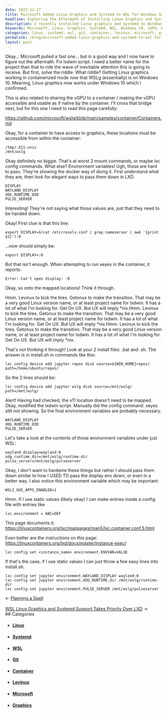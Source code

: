 ```yaml
---
date: 2022-11-27
title: Microsoft Added Linux Graphics and Systemd to WSL for Windows 10
headline: Exploring the Aftermath of Installing Linux Graphics and Systemd on Windows 10
description: I recently installed Linux graphics and Systemd on Windows 10, and now I'm exploring the aftermath. I'm researching how to make the vGPU accessible and usable, mapping locations and environment variables, and setting up the WAYLAND_DISPLAY and XDG_RUNTIME_DIR. I'm looking into lxdwin script, Levinux/Getonux projects, and lxc config set to configure the jupyter environment. Join me as I explore the aftermath of this installation!
keywords: Microsoft, Linux, Graphics, Systemd, WSL, Windows 10, vGPU, Environment Variables, WAYLAND_DISPLAY, XDG_RUNTIME_DIR, lxdwin script, Levinux, Getonux, lxc config set, GitHub, Container, Map, Jupyter Environment, PULSE_SERVER
categories: linux, systemd, wsl, git, container, levinux, microsoft, graphic
permalink: /blog/microsoft-added-linux-graphics-and-systemd-to-wsl-for-windows-10/
layout: post
---
```



Okay... Microsoft pulled a fast one... but in a good way and I now have to
figure out the aftermath. Fix lxdwin script. I need a better name for the
project than that to ride the wave of inevitable attention this is going to
receive. But first, solve the riddle. What riddle? Getting Linux graphics
working in containerized mode now that WSLg (essentially) is on Windows 10.
Meaning, Linux graphics now works under Windows 10 which I confirmed.

This is also related to sharing the vGPU to a container / making the vGPU
accessible and usable as if native by the container. I'll cross that bridge
next, but for this one I need to read this page carefully:

https://github.com/microsoft/wslg/blob/main/samples/container/Containers.md

Okay, for a container to have access to graphics, these locations must be
accessible from within the container:

    /tmp/.X11-unix
    /mnt/wslg

Okay definitely no biggie. That's at worst 2 mount commands, or maybe lxc
config commands. What else? Environment variables! Ugh, those are hard to pass.
They're showing the docker way of doing it. First understand what they are,
then look for elegant ways to pass them down in LXD.

    DISPLAY
    WAYLAND_DISPLAY
    XDG_RUNTIME_DIR
    PULSE_SERVER

Interesting! They're not saying what those values are, just that they need to
be handed down.

Okay! First clue is that this line:

    export DISPLAY=$(cat /etc/resolv.conf | grep nameserver | awk '{print $2}'):0

...now should simply be:

    export DISPLAY=:0

But that isn't enough. When attempting to run xeyes in the container, it
reports:

    Error: Can't open display: :0

Okay, so onto the mapped locations! Think it through.

Hmm. Levinux to kick the tires. Getonux to make the transition. That may be a
very good Linux version name, or at least project name for lxdwin. It has a lot
of what I'm looking for. Get On UX. But UX will imply *nix.Hmm. Levinux to kick
the tires. Getonux to make the transition. That may be a very good Linux
version name, or at least project name for lxdwin. It has a lot of what I'm
looking for. Get On UX. But UX will imply *nix.Hmm. Levinux to kick the tires.
Getonux to make the transition. That may be a very good Linux version name, or
at least project name for lxdwin. It has a lot of what I'm looking for. Get On
UX. But UX will imply \*nix.

That's not thinking it through! Look at your 2 install files: .bat and .sh.
The answer is in install.sh in commands like this:

    lxc config device add jupyter repos disk source=${WIN_HOME}repos/ path=/home/ubuntu/repos/

So the 2 lines should be:

    lxc config device add jupyter wslg disk source=/mnt/wslg/ path=/mnt/wslg/

Alert! Having had checked, the x11 location doesn't need to be mapped. Okay,
modified the lxdwin script. Manually did the config command. xeyes still not
showing. So the final environment variables are probably necessary.

    WAYLAND_DISPLAY
    XDG_RUNTIME_DIR
    PULSE_SERVER

Let's take a look at the contents of those environment variables under just
WSL:

    wayland_display=wayland-0
    xdg_runtime_dir=/mnt/wslg/runtime-dir
    pulse_server=/mnt/wslg/pulseserver

Okay, I don't want to hardwire these things but rather I should pass them down
similar to how I USED TO pass the display env down, or even in a better way. I
also notice this environment variable which may be important:

    WSL2_GUI_APPS_ENABLED=1

Hmm. If I use static values (likely okay) I can make entries inside a config
file with entries like

    lxc.environment = ABC=DEF

This page documents it: https://linuxcontainers.org/lxc/manpages/man5/lxc.container.conf.5.html

Even better are the instructions on this page: https://linuxcontainers.org/lxd/docs/master/instance-exec/

    lxc config set <instance_name> environment.ENVVAR=VALUE

If that's the case, if I use static values I can just throw a few easy lines
into install.sh.

    lxc config set jupyter environment.WAYLAND_DISPLAY wayland-0
    lxc config set jupyter environment.XDG_RUNTIME_dir /mnt/wslg/runtime-dir
    lxc config set jupyter environment.PULSE_SERVER /mnt/wslg/pulseserver


<div class="arrow-links"><div class="post-nav-prev"><span class="arrow">&larr;&nbsp;</span><a href="/blog/planning-a-spell/">Planning a Spell</a></div> &nbsp; <div class="post-nav-next"><a href="/blog/wsl-linux-graphics-and-systemd-support-takes-priority-over-lxd/">WSL Linux Graphics and Systemd Support Takes Priority Over LXD</a><span class="arrow">&nbsp;&rarr;</span></div></div>
## Categories

<ul>
<li><h4><a href='/linux/'>Linux</a></h4></li>
<li><h4><a href='/systemd/'>Systemd</a></h4></li>
<li><h4><a href='/wsl/'>WSL</a></h4></li>
<li><h4><a href='/git/'>Git</a></h4></li>
<li><h4><a href='/container/'>Container</a></h4></li>
<li><h4><a href='/levinux/'>Levinux</a></h4></li>
<li><h4><a href='/microsoft/'>Microsoft</a></h4></li>
<li><h4><a href='/graphic/'>Graphics</a></h4></li></ul>